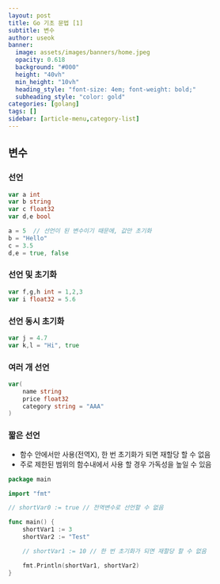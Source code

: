 ```yaml
---
layout: post
title: Go 기초 문법 [1]
subtitle: 변수
author: useok
banner:
  image: assets/images/banners/home.jpeg
  opacity: 0.618
  background: "#000"
  height: "40vh"
  min_height: "10vh"
  heading_style: "font-size: 4em; font-weight: bold;"
  subheading_style: "color: gold"
categories: [golang]
tags: []
sidebar: [article-menu,category-list] 
---
```

## 변수

### 선언

```go
var a int
var b string
var c float32
var d,e bool

a = 5  // 선언이 된 변수이기 때문에, 값만 초기화
b = "Hello"
c = 3.5
d,e = true, false
```

### 선언 및 초기화

```go
var f,g,h int = 1,2,3
var i float32 = 5.6
```

### 선언 동시 초기화

```go
var j = 4.7
var k,l = "Hi", true
```

### 여러 개 선언

```go
var(
	name string
	price float32
	category string = "AAA"
)
```

### 짧은 선언

- 함수 안에서만 사용(전역X), 한 번 초기화가 되면 재할당 할 수 없음
- 주로 제한된 범위의 함수내에서 사용 할 경우 가독성을 높일 수 있음

```go
package main

import "fmt"

// shortVar0 := true // 전역변수로 선언할 수 없음

func main() {
	shortVar1 := 3
	shortVar2 := "Test"

	// shortVar1 := 10 // 한 번 초기화가 되면 재할당 할 수 없음

	fmt.Println(shortVar1, shortVar2)
}
```